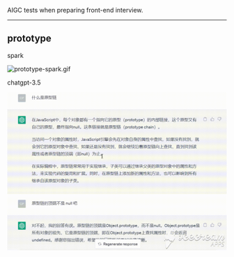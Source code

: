 AIGC tests when preparing front-end interview.

----

## prototype

spark

![prototype-spark.gif](./prototype-spark.gif)

chatgpt-3.5

![prototype-gpt3.5.gif](./prototype-gpt3.5.gif)
